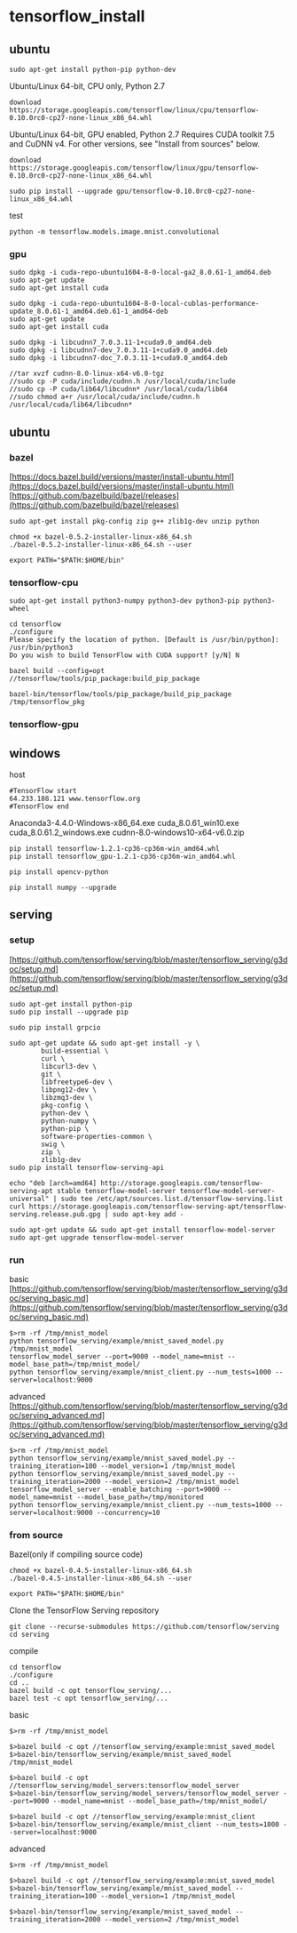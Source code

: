 # tensorflow_install


## ubuntu
```
sudo apt-get install python-pip python-dev
```
Ubuntu/Linux 64-bit, CPU only, Python 2.7
```
download https://storage.googleapis.com/tensorflow/linux/cpu/tensorflow-0.10.0rc0-cp27-none-linux_x86_64.whl
```
Ubuntu/Linux 64-bit, GPU enabled, Python 2.7
Requires CUDA toolkit 7.5 and CuDNN v4. For other versions, see "Install from sources" below.
```
download https://storage.googleapis.com/tensorflow/linux/gpu/tensorflow-0.10.0rc0-cp27-none-linux_x86_64.whl
```
```
sudo pip install --upgrade gpu/tensorflow-0.10.0rc0-cp27-none-linux_x86_64.whl
```
test
```
python -m tensorflow.models.image.mnist.convolutional
```

### gpu
```
sudo dpkg -i cuda-repo-ubuntu1604-8-0-local-ga2_8.0.61-1_amd64.deb
sudo apt-get update
sudo apt-get install cuda

sudo dpkg -i cuda-repo-ubuntu1604-8-0-local-cublas-performance-update_8.0.61-1_amd64.deb.61-1_amd64-deb
sudo apt-get update
sudo apt-get install cuda

sudo dpkg -i libcudnn7_7.0.3.11-1+cuda9.0_amd64.deb
sudo dpkg -i libcudnn7-dev_7.0.3.11-1+cuda9.0_amd64.deb
sudo dpkg -i libcudnn7-doc_7.0.3.11-1+cuda9.0_amd64.deb

//tar xvzf cudnn-8.0-linux-x64-v6.0-tgz
//sudo cp -P cuda/include/cudnn.h /usr/local/cuda/include
//sudo cp -P cuda/lib64/libcudnn* /usr/local/cuda/lib64
//sudo chmod a+r /usr/local/cuda/include/cudnn.h /usr/local/cuda/lib64/libcudnn*
```

## ubuntu
### bazel
[https://docs.bazel.build/versions/master/install-ubuntu.html](https://docs.bazel.build/versions/master/install-ubuntu.html)
[https://github.com/bazelbuild/bazel/releases](https://github.com/bazelbuild/bazel/releases)

```
sudo apt-get install pkg-config zip g++ zlib1g-dev unzip python

chmod +x bazel-0.5.2-installer-linux-x86_64.sh
./bazel-0.5.2-installer-linux-x86_64.sh --user

export PATH="$PATH:$HOME/bin"
```

### tensorflow-cpu
```
sudo apt-get install python3-numpy python3-dev python3-pip python3-wheel

cd tensorflow
./configure
Please specify the location of python. [Default is /usr/bin/python]: /usr/bin/python3
Do you wish to build TensorFlow with CUDA support? [y/N] N

bazel build --config=opt //tensorflow/tools/pip_package:build_pip_package

bazel-bin/tensorflow/tools/pip_package/build_pip_package /tmp/tensorflow_pkg
```

### tensorflow-gpu


## windows
host
```
#TensorFlow start 
64.233.188.121 www.tensorflow.org 
#TensorFlow end
```

Anaconda3-4.4.0-Windows-x86_64.exe
cuda_8.0.61_win10.exe
cuda_8.0.61.2_windows.exe
cudnn-8.0-windows10-x64-v6.0.zip
```
pip install tensorflow-1.2.1-cp36-cp36m-win_amd64.whl
pip install tensorflow_gpu-1.2.1-cp36-cp36m-win_amd64.whl
```

```
pip install opencv-python
```

```
pip install numpy --upgrade
```

## serving
### setup
[https://github.com/tensorflow/serving/blob/master/tensorflow_serving/g3doc/setup.md](https://github.com/tensorflow/serving/blob/master/tensorflow_serving/g3doc/setup.md)
```
sudo apt-get install python-pip
sudo pip install --upgrade pip

sudo pip install grpcio

sudo apt-get update && sudo apt-get install -y \
        build-essential \
        curl \
        libcurl3-dev \
        git \
        libfreetype6-dev \
        libpng12-dev \
        libzmq3-dev \
        pkg-config \
        python-dev \
        python-numpy \
        python-pip \
        software-properties-common \
        swig \
        zip \
        zlib1g-dev
sudo pip install tensorflow-serving-api

echo "deb [arch=amd64] http://storage.googleapis.com/tensorflow-serving-apt stable tensorflow-model-server tensorflow-model-server-universal" | sudo tee /etc/apt/sources.list.d/tensorflow-serving.list
curl https://storage.googleapis.com/tensorflow-serving-apt/tensorflow-serving.release.pub.gpg | sudo apt-key add -

sudo apt-get update && sudo apt-get install tensorflow-model-server
sudo apt-get upgrade tensorflow-model-server
```
### run
basic
[https://github.com/tensorflow/serving/blob/master/tensorflow_serving/g3doc/serving_basic.md](https://github.com/tensorflow/serving/blob/master/tensorflow_serving/g3doc/serving_basic.md)
```
$>rm -rf /tmp/mnist_model
python tensorflow_serving/example/mnist_saved_model.py /tmp/mnist_model
tensorflow_model_server --port=9000 --model_name=mnist --model_base_path=/tmp/mnist_model/
python tensorflow_serving/example/mnist_client.py --num_tests=1000 --server=localhost:9000
```
advanced
[https://github.com/tensorflow/serving/blob/master/tensorflow_serving/g3doc/serving_advanced.md](https://github.com/tensorflow/serving/blob/master/tensorflow_serving/g3doc/serving_advanced.md)
```
$>rm -rf /tmp/mnist_model
python tensorflow_serving/example/mnist_saved_model.py --training_iteration=100 --model_version=1 /tmp/mnist_model
python tensorflow_serving/example/mnist_saved_model.py --training_iteration=2000 --model_version=2 /tmp/mnist_model
tensorflow_model_server --enable_batching --port=9000 --model_name=mnist --model_base_path=/tmp/monitored
python tensorflow_serving/example/mnist_client.py --num_tests=1000 --server=localhost:9000 --concurrency=10
```
### from source
Bazel(only if compiling source code)
```
chmod +x bazel-0.4.5-installer-linux-x86_64.sh
./bazel-0.4.5-installer-linux-x86_64.sh --user

export PATH="$PATH:$HOME/bin"
```
Clone the TensorFlow Serving repository
```
git clone --recurse-submodules https://github.com/tensorflow/serving
cd serving
```
compile
```
cd tensorflow
./configure
cd ..
bazel build -c opt tensorflow_serving/...
bazel test -c opt tensorflow_serving/...
```
basic
```
$>rm -rf /tmp/mnist_model

$>bazel build -c opt //tensorflow_serving/example:mnist_saved_model
$>bazel-bin/tensorflow_serving/example/mnist_saved_model /tmp/mnist_model

$>bazel build -c opt //tensorflow_serving/model_servers:tensorflow_model_server
$>bazel-bin/tensorflow_serving/model_servers/tensorflow_model_server --port=9000 --model_name=mnist --model_base_path=/tmp/mnist_model/

$>bazel build -c opt //tensorflow_serving/example:mnist_client
$>bazel-bin/tensorflow_serving/example/mnist_client --num_tests=1000 --server=localhost:9000
```
advanced
```
$>rm -rf /tmp/mnist_model

$>bazel build -c opt //tensorflow_serving/example:mnist_saved_model
$>bazel-bin/tensorflow_serving/example/mnist_saved_model --training_iteration=100 --model_version=1 /tmp/mnist_model

$>bazel-bin/tensorflow_serving/example/mnist_saved_model --training_iteration=2000 --model_version=2 /tmp/mnist_model
```